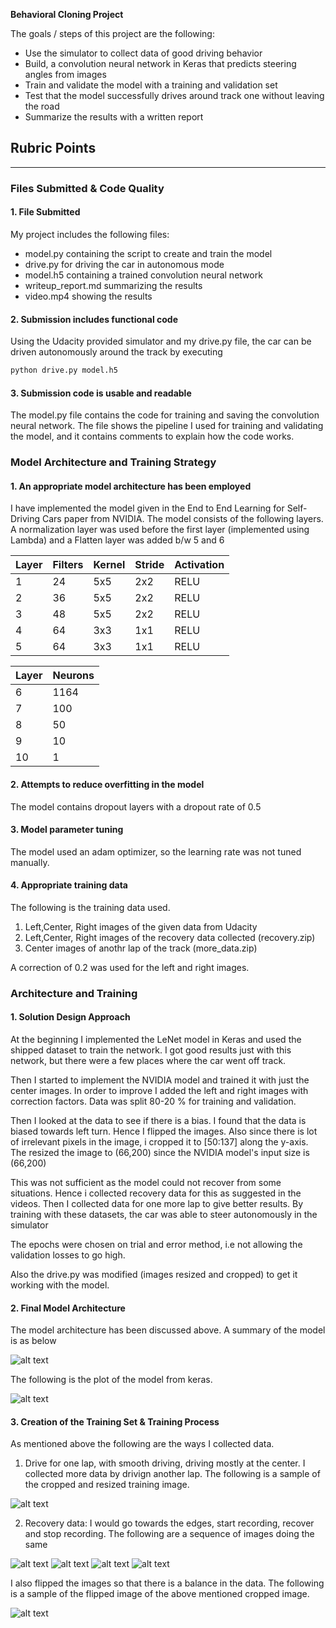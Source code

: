 
**Behavioral Cloning Project**

The goals / steps of this project are the following:
* Use the simulator to collect data of good driving behavior
* Build, a convolution neural network in Keras that predicts steering angles from images
* Train and validate the model with a training and validation set
* Test that the model successfully drives around track one without leaving the road
* Summarize the results with a written report


[//]: # (Image References)

[image1]: ./model_summary.png "Model Summary"
[image2]: ./model.png "Model"
[image3]: ./data/recovery_1.jpg "Recovery Image"
[image4]: ./data/recovery_2.jpg "Recovery Image"
[image5]: ./data/recovery_3.jpg "Recovery Image"
[image6]: ./data/recovery_4.jpg "Recovery Image"
[image7]: ./data/cropped_resized_image.png "Cropped image"
[image8]: ./data/flipped_image.png "Flipped image"


## Rubric Points
---
### Files Submitted & Code Quality

#### 1. File Submitted

My project includes the following files:

* model.py containing the script to create and train the model
* drive.py for driving the car in autonomous mode
* model.h5 containing a trained convolution neural network 
* writeup_report.md summarizing the results
* video.mp4 showing the results

#### 2. Submission includes functional code
Using the Udacity provided simulator and my drive.py file, the car can be driven autonomously around the track by executing 
```sh
python drive.py model.h5
```

#### 3. Submission code is usable and readable

The model.py file contains the code for training and saving the convolution neural network. The file shows the pipeline I used for training and validating the model, and it contains comments to explain how the code works.

### Model Architecture and Training Strategy

#### 1. An appropriate model architecture has been employed

I have implemented the model given in the End to End Learning for Self-Driving Cars paper from NVIDIA. The model consists of the following layers. A normalization layer was used before the first layer (implemented using Lambda) and a Flatten layer was added b/w 5 and 6

|  Layer | Filters  | Kernel  | Stride  | Activation  |
|---|---|---|---|---|
|  1 | 24  | 5x5  |  2x2 |  RELU |
|  2 |  36 | 5x5  | 2x2  |  RELU |
|  3 |  48 | 5x5  | 2x2  |  RELU |
|  4 |  64 | 3x3  | 1x1  | RELU  |
|  5 |  64 | 3x3  | 1x1  |  RELU |

|  Layer | Neurons  |
|---|---|
|  6 | 1164  | 
|  7 |  100 |
|  8 |  50 |
|  9 |  10 |
|  10 |  1 |

#### 2. Attempts to reduce overfitting in the model

The model contains dropout layers with a dropout rate of 0.5

#### 3. Model parameter tuning

The model used an adam optimizer, so the learning rate was not tuned manually.

#### 4. Appropriate training data

The following is the training data used.

1. Left,Center, Right images of the given data from Udacity
2. Left,Center, Right images of the recovery data collected (recovery.zip)
3. Center images of anothr lap of the track (more_data.zip)

A correction of 0.2 was used for the left and right images.

### Architecture and Training

#### 1. Solution Design Approach

At the beginning I implemented the LeNet model in Keras and used the shipped dataset to train the network. I got good results just with this network, but there were a few places where the car went off track. 

Then I started to implement the NVIDIA model and trained it with just the center images. In order to improve I added the left and right images with correction factors. Data was split 80-20 % for training and validation. 

Then I looked at the data to see if there is a bias. I found that the data is biased towards left turn. Hence I flipped the images. Also since there is lot of irrelevant pixels in the image, i cropped it to [50:137] along the y-axis. The resized the image to (66,200) since the NVIDIA model's input size is (66,200)

This was not sufficient as the model could not recover from some situations. Hence i collected recovery data for this as suggested in the videos. Then I collected data for one more lap to give better results. By training with these datasets, the car was able to steer autonomously in the simulator

The epochs were chosen on trial and error method, i.e not allowing the validation losses to go high.

Also the drive.py was modified (images resized and cropped) to get it working with the model.

#### 2. Final Model Architecture

The model architecture has been discussed above. A summary of the model is as below

![alt text][image1]

The following is the plot of the model from keras.

![alt text][image2]

#### 3. Creation of the Training Set & Training Process

As mentioned above the following are the ways I collected data.

1. Drive for one lap, with smooth driving, driving mostly at the center. I collected more data by drivign another lap. The following is a sample of the cropped and resized training image.

![alt text][image7]

2. Recovery data: I would go towards the edges, start recording, recover and stop recording. The following are a sequence of images doing the same

![alt text][image3]
![alt text][image4]
![alt text][image5]
![alt text][image6]

I also flipped the images so that there is a balance in the data. The following is a sample of the flipped image of the above mentioned cropped image.

![alt text][image8]
